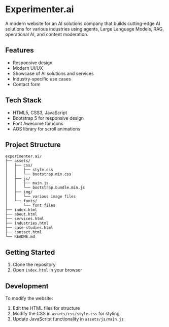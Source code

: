 # Experimenter.ai

A modern website for an AI solutions company that builds cutting-edge AI solutions for various industries using agents, Large Language Models, RAG, operational AI, and content moderation.

## Features

- Responsive design
- Modern UI/UX
- Showcase of AI solutions and services
- Industry-specific use cases
- Contact form

## Tech Stack

- HTML5, CSS3, JavaScript
- Bootstrap 5 for responsive design
- Font Awesome for icons
- AOS library for scroll animations

## Project Structure

```
experimenter.ai/
├── assets/
│   ├── css/
│   │   ├── style.css
│   │   └── bootstrap.min.css
│   ├── js/
│   │   ├── main.js
│   │   └── bootstrap.bundle.min.js
│   ├── img/
│   │   └── various image files
│   └── fonts/
│       └── font files
├── index.html
├── about.html
├── services.html
├── industries.html
├── case-studies.html
├── contact.html
└── README.md
```

## Getting Started

1. Clone the repository
2. Open `index.html` in your browser

## Development

To modify the website:
1. Edit the HTML files for structure
2. Modify the CSS in `assets/css/style.css` for styling
3. Update JavaScript functionality in `assets/js/main.js`
